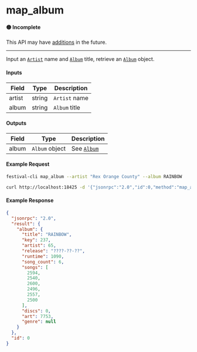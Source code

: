 # map_album

#### 🟡 Incomplete
This API may have [additions](../../api-stability/marker.md) in the future.

---

Input an [`Artist`](../../common-objects/artist.md) name and [`Album`](../../common-objects/album.md) title, retrieve an [`Album`](../../common-objects/album.md) object.

#### Inputs

| Field  | Type   | Description |
|--------|--------|-------------|
| artist | string | `Artist` name
| album  | string | `Album` title

#### Outputs

| Field | Type            | Description |
|-------|-----------------|-------------|
| album | `Album` object | See [`Album`](../../common-objects/album.md)

#### Example Request
```bash
festival-cli map_album --artist "Rex Orange County" --album RAINBOW
```
```bash
curl http://localhost:18425 -d '{"jsonrpc":"2.0","id":0,"method":"map_album","params":{"artist":"Rex Orange County","album":"RAINBOW"}}'
```

#### Example Response
```json
{
  "jsonrpc": "2.0",
  "result": {
    "album": {
      "title": "RAINBOW",
      "key": 237,
      "artist": 65,
      "release": "????-??-??",
      "runtime": 1090,
      "song_count": 6,
      "songs": [
        2594,
        2540,
        2600,
        2496,
        2557,
        2500
      ],
      "discs": 0,
      "art": 7753,
      "genre": null
    }
  },
  "id": 0
}
```
